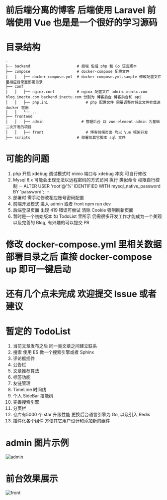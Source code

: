 # 前后端分离的博客 后端使用 Laravel 前端使用 Vue 也是是一个很好的学习源码

# 目录结构

```plaintext
.	
├── backend                    	# 后端 包括 php 和 Go 语言版本
├── compose                    	# docker-compose 配置文件
│   │   ├── docker-compose.yml  # docker-compose.yml.sample 修改配置文件里相应目录至部署目录
├── conf                     	
│   │   ├── nginx.conf          # nginx 配置文件 admin.inectu.com blog.inectu.com backend.inectu.com 分别为 博客后台 博客前台和 api
│   │   ├── php.ini     		    # php 配置文件 需要调整时将此文件挂载进 docker 容器
│   │   └── ...
├── frontend                    
│   │   ├── admin          		  # 管理后台 以 vue-element-admin 为基础二次开发的项目
│   │   ├── front     			    # 博客前端页面 均以 Vue 框架开发
├── scripts                     # 部署及其它脚本 sql 文件
```

# 可能的问题
1. php 开启 xdebug 调试模式时 minio 端口与 xdebug 冲突 可自行修改
2. Mysql 8.x 可能会出现无法以远程密码的方式访问 执行 类似命令 权限自行控制
···
ALTER USER 'root'@'%' IDENTIFIED WITH mysql_native_password BY 'password';
···
3. 部署时 需手动修改相应账号密码配置
4. 前端开发模式 进入 admin 或者 front npm run dev
5. 后端登录页面 出现 419 错误可尝试 清除 Cookie 强制刷新页面 
6. 暂时是一个初始版本 如 TodoList 里所示 仍需很多开发工作才能成为一个美观以及完善的 Blog, 有兴趣的可以提交 PR 


# 修改 docker-compose.yml 里相关数据部署目录之后 直接 docker-compose up 即可一键启动

# 还有几个点未完成 欢迎提交 Issue 或者建议

# 暂定的 TodoList 
1. 当前文章发布之后 同一类文章之间建立联系
2. 搜索 使用 ES 做一个搜索引擎或者 Sphinx
3. 评论框插件 
4. 公告栏
5. 文章推荐算法
6. 标签功能
7. 友链管理
8. TimeLine 时间线
9. 个人 SideBar 技能树
10. 完善搜索引擎
11. 分页栏
12. 仓库有5000 个 star 升级性能 更换后台语言引擎为 Go, 以及引入 Redis
13. 插件化各个组件 方便其它用户设计和添加新的组件

# admin 图片示例
![admin](http://minio.inectu.com/tinyblog/images/WX20200208-003206.png)

# 前台效果展示 
![front](http://minio.inectu.com/tinyblog/images/WX20200217-101940.png)
